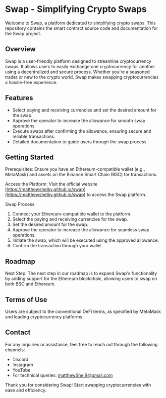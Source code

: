 # Swap - Simplifying Crypto Swaps

Welcome to Swap, a platform dedicated to simplifying crypto swaps. This repository contains the smart contract source code and documentation for the Swap project.
 

## Overview

Swap is a user-friendly platform designed to streamline cryptocurrency swaps. It allows users to easily exchange one cryptocurrency for another using a decentralized and secure process. Whether you're a seasoned trader or new to the crypto world, Swap makes swapping cryptocurrencies a hassle-free experience.
 

## Features

- Select paying and receiving currencies and set the desired amount for the swap.
- Approve the operator to increase the allowance for smooth swap operations.
- Execute swaps after confirming the allowance, ensuring secure and reliable transactions.
- Detailed documentation to guide users through the swap process.
 

## Getting Started

Prerequisites: Ensure you have an Ethereum-compatible wallet (e.g., MetaMask) and assets on the Binance Smart Chain (BSC) for transactions.

Access the Platform: Visit the official website [https://matthewshelby.github.io/swap](https://matthewshelby.github.io/swap) to access the Swap platform.

Swap Process:
1. Connect your Ethereum-compatible wallet to the platform.
2. Select the paying and receiving currencies for the swap.
3. Set the desired amount for the swap.
4. Approve the operator to increase the allowance for seamless swap operations.
5. Initiate the swap, which will be executed using the approved allowance.
6. Confirm the transaction through your wallet.
 
  
## Roadmap

Next Step: The next step in our roadmap is to expand Swap's functionality by adding support for the Ethereum blockchain, allowing users to swap on both BSC and Ethereum.
 

## Terms of Use

Users are subject to the conventional DeFi terms, as specified by MetaMask and leading cryptocurrency platforms.

 
## Contact

For any inquiries or assistance, feel free to reach out through the following channels:

- Discord
- Instagram
- YouTube
- For technical queries: matthewShelB@gmail.com
 
  
   
Thank you for considering Swap! Start swapping cryptocurrencies with ease and efficiency.



